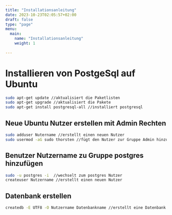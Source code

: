 ```yaml
---
title: "Installationsanleitung"
date: 2023-10-23T02:05:57+02:00
draft: false
type: "page"
menu: 
  main:
    name: "Installationsanleitung"
    weight: 1
    
---
```

# Installieren von PostgeSql auf Ubuntu

```bash
sudo apt-get update //aktualisiert die Paketlisten
sudo apt-get upgrade //aktualisiert die Pakete
sudo apt-get install postgresql-all //installiert postgresql
```
## Neue Ubuntu Nutzer erstellen mit Admin Rechten

```bash
sudo adduser Nutername //erstellt einen neuen Nutzer
sudo usermod -aG sudo thorsten //fügt den Nutzer zur Gruppe Admin hinzu
```
## Benutzer Nutzername zu Gruppe postgres hinzufügen
  
  ```bash
sudo -u postgres -i  //wechselt zum postgres Nutzer
createuser Nutzername //erstellt einen neuen Nutzer
  ```
## Datenbank erstellen
  
  ```bash
createdb -E UTF8 -O Nutzername Datenbankname //erstellt eine Datenbank und weist sie dem Nutzer zu
  ```


